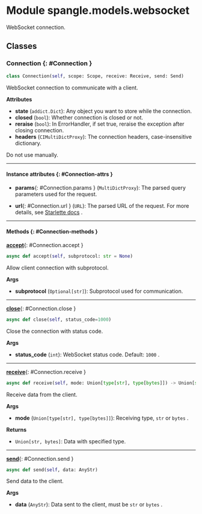 # Module spangle.models.websocket

WebSocket connection.


## Classes

### Connection {: #Connection }

```python
class Connection(self, scope: Scope, receive: Receive, send: Send)
```

WebSocket connection to communicate with a client.

**Attributes**

* **state** (`addict.Dict`): Any object you want to store while the connection.
* **closed** (`bool`): Whether connection is closed or not.
* **reraise** (`bool`): In ErrorHandler, if set true, reraise the exception after
    closing connection.
* **headers** (`CIMultiDictProxy`): The connection headers, case-insensitive dictionary.

Do not use manually.


------

#### Instance attributes {: #Connection-attrs }

* **params**{: #Connection.params } (`MultiDictProxy`): The parsed query parameters used for the request.

* **url**{: #Connection.url } (`URL`): The parsed URL of the request. For more details, see
    [Starlette docs](https://www.starlette.io/requests/#url) .


------

#### Methods {: #Connection-methods }

[**accept**](#Connection.accept){: #Connection.accept }

```python
async def accept(self, subprotocol: str = None)
```

Allow client connection with subprotocol.

**Args**

* **subprotocol** (`Optional[str]`): Subprotocol used for communication.

------

[**close**](#Connection.close){: #Connection.close }

```python
async def close(self, status_code=1000)
```

Close the connection with status code.

**Args**

* **status_code** (`int`): WebSocket status code. Default: `1000` .

------

[**receive**](#Connection.receive){: #Connection.receive }

```python
async def receive(self, mode: Union[type[str], type[bytes]]) -> Union[str, bytes]
```

Receive data from the client.

**Args**

* **mode** (`Union[type[str], type[bytes]]`): Receiving type, `str` or `bytes` .

**Returns**

* `Union[str, bytes]`: Data with specified type.

------

[**send**](#Connection.send){: #Connection.send }

```python
async def send(self, data: AnyStr)
```

Send data to the client.

**Args**

* **data** (`AnyStr`): Data sent to the client, must be `str` or `bytes` .
